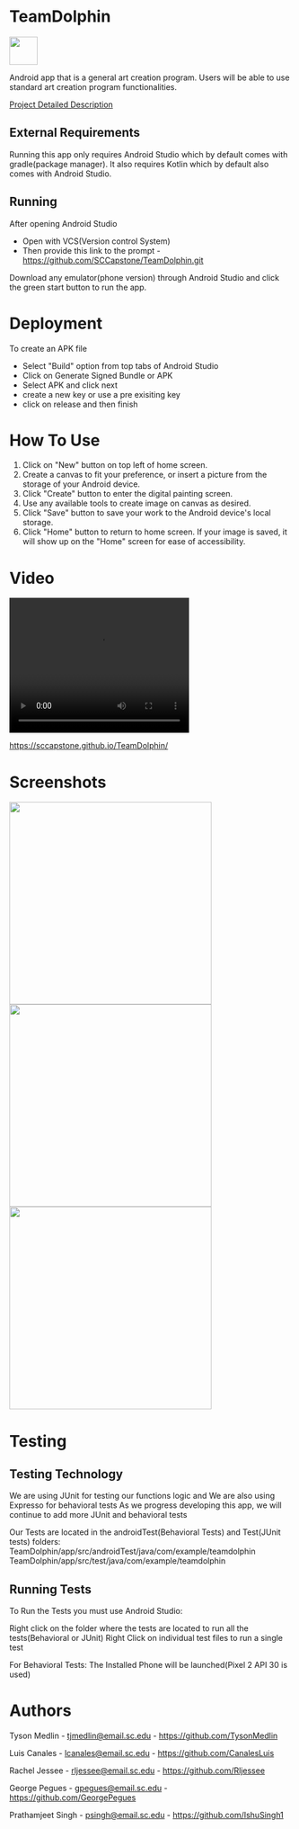 # TeamDolphin
<img src= "https://user-images.githubusercontent.com/54644643/152239341-6ced9589-8296-4816-ac72-9e4debb4531b.png" width="50">

Android app that is a general art creation program. Users will be able to use standard art creation program functionalities.

[Project Detailed Description](https://github.com/SCCapstone/TeamDolphin/wiki/Project-Description)

## External Requirements

Running this app only requires Android Studio which by default comes with gradle(package manager).
It also requires Kotlin which by default also comes with Android Studio.


## Running

After opening Android Studio
* Open with VCS(Version control System)
* Then provide this link to the prompt - https://github.com/SCCapstone/TeamDolphin.git

Download any emulator(phone version) through Android Studio and click the green start button to run the app.

# Deployment

To create an APK file
* Select "Build" option from top tabs of Android Studio
* Click on Generate Signed Bundle or APK
* Select APK and click next
* create a new key or use a pre exisiting key
* click on release and then finish

# How To Use

1. Click on "New" button on top left of home screen.
2. Create a canvas to fit your preference, or insert a picture from the storage of your Android device.
3. Click "Create" button to enter the digital painting screen.
4. Use any available tools to create image on canvas as desired.
5. Click "Save" button to save your work to the Android device's local storage.
6. Click "Home" button to return to home screen. If your image is saved, it will show up on the "Home" screen for ease of accessibility.

# Video

<video width="320" height="240" controls>
  <source type="video/mp4" src="https://user-images.githubusercontent.com/54644643/165111878-c49d39d5-9f3d-422c-bee9-2097b07238dd.mp4">
</video>


https://sccapstone.github.io/TeamDolphin/

# Screenshots

<img src= "https://user-images.githubusercontent.com/46459789/164306186-ad63e305-25c0-4e3f-86db-a9ce5917e7ba.png" width="360">
<img src= "https://user-images.githubusercontent.com/46459789/164306174-5d82f1a8-ae0d-491a-a62a-b601811b5af3.png" width="360">
<img src= "https://user-images.githubusercontent.com/46459789/164306160-cf939b4c-8e60-40da-b139-aa5824980187.png" width="360">


# Testing


## Testing Technology

We are using JUnit for testing our functions logic and
We are also using Expresso for behavioral tests
As we progress developing this app, we will continue to add more JUnit and behavioral tests

Our Tests are located in the androidTest(Behavioral Tests) and Test(JUnit tests) folders:
TeamDolphin/app/src/androidTest/java/com/example/teamdolphin
TeamDolphin/app/src/test/java/com/example/teamdolphin


## Running Tests
To Run the Tests you must use Android Studio:

Right click on the folder where the tests are located to run all the tests(Behavioral or JUnit)
Right Click on individual test files to run a single test

For Behavioral Tests: The Installed Phone will be launched(Pixel 2 API 30 is used)

# Authors

Tyson Medlin        -   tjmedlin@email.sc.edu -  https://github.com/TysonMedlin

Luis Canales        -   lcanales@email.sc.edu -  https://github.com/CanalesLuis

Rachel Jessee       -   rljessee@email.sc.edu -  https://github.com/Rljessee

George Pegues       -   gpegues@email.sc.edu  -  https://github.com/GeorgePegues

Prathamjeet Singh   -   psingh@email.sc.edu   -  https://github.com/IshuSingh1
